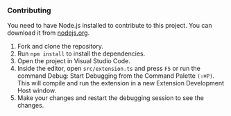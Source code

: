 ### Contributing

You need to have Node.js installed to contribute to this project. You can download it from [nodejs.org](https://nodejs.org/).

1. Fork and clone the repository.
2. Run `npm install` to install the dependencies.
3. Open the project in Visual Studio Code.
4. Inside the editor, open `src/extension.ts` and press `F5` or run the command Debug: Start Debugging from the Command Palette `(⇧⌘P)`. This will compile and run the extension in a new Extension Development Host window.
5. Make your changes and restart the debugging session to see the changes.


